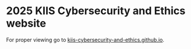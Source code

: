 # 2025 KIIS Cybersecurity and Ethics website

For proper viewing go to [kiis-cybersecurity-and-ethics.github.io](https://kiis-cybersecurity-and-ethics.github.io).